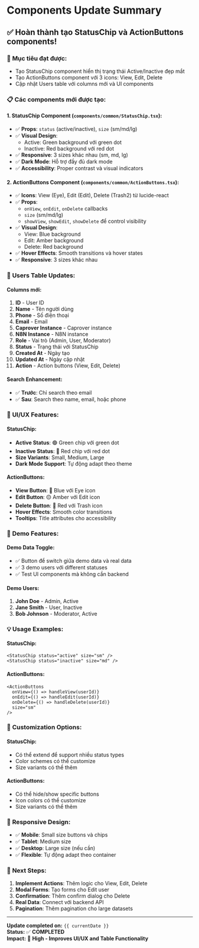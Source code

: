# Components Update Summary

## ✅ **Hoàn thành tạo StatusChip và ActionButtons components!**

### 🎯 **Mục tiêu đạt được:**
- Tạo StatusChip component hiển thị trạng thái Active/Inactive đẹp mắt
- Tạo ActionButtons component với 3 icons: View, Edit, Delete
- Cập nhật Users table với columns mới và UI components

### 📋 **Các components mới được tạo:**

#### **1. StatusChip Component (`components/common/StatusChip.tsx`):**
- ✅ **Props**: `status` (active/inactive), `size` (sm/md/lg)
- ✅ **Visual Design**: 
  - Active: Green background với green dot
  - Inactive: Red background với red dot
- ✅ **Responsive**: 3 sizes khác nhau (sm, md, lg)
- ✅ **Dark Mode**: Hỗ trợ đầy đủ dark mode
- ✅ **Accessibility**: Proper contrast và visual indicators

#### **2. ActionButtons Component (`components/common/ActionButtons.tsx`):**
- ✅ **Icons**: View (Eye), Edit (Edit), Delete (Trash2) từ lucide-react
- ✅ **Props**: 
  - `onView`, `onEdit`, `onDelete` callbacks
  - `size` (sm/md/lg)
  - `showView`, `showEdit`, `showDelete` để control visibility
- ✅ **Visual Design**: 
  - View: Blue background
  - Edit: Amber background  
  - Delete: Red background
- ✅ **Hover Effects**: Smooth transitions và hover states
- ✅ **Responsive**: 3 sizes khác nhau

### 🔄 **Users Table Updates:**

#### **Columns mới:**
1. **ID** - User ID
2. **Name** - Tên người dùng
3. **Phone** - Số điện thoại
4. **Email** - Email
5. **Caprover Instance** - Caprover instance
6. **N8N Instance** - N8N instance
7. **Role** - Vai trò (Admin, User, Moderator)
8. **Status** - Trạng thái với StatusChip
9. **Created At** - Ngày tạo
10. **Updated At** - Ngày cập nhật
11. **Action** - Action buttons (View, Edit, Delete)

#### **Search Enhancement:**
- ✅ **Trước**: Chỉ search theo email
- ✅ **Sau**: Search theo name, email, hoặc phone

### 🎨 **UI/UX Features:**

#### **StatusChip:**
- **Active Status**: 🟢 Green chip với green dot
- **Inactive Status**: 🔴 Red chip với red dot
- **Size Variants**: Small, Medium, Large
- **Dark Mode Support**: Tự động adapt theo theme

#### **ActionButtons:**
- **View Button**: 🔵 Blue với Eye icon
- **Edit Button**: 🟡 Amber với Edit icon  
- **Delete Button**: 🔴 Red với Trash icon
- **Hover Effects**: Smooth color transitions
- **Tooltips**: Title attributes cho accessibility

### 🚀 **Demo Features:**

#### **Demo Data Toggle:**
- ✅ Button để switch giữa demo data và real data
- ✅ 3 demo users với different statuses
- ✅ Test UI components mà không cần backend

#### **Demo Users:**
1. **John Doe** - Admin, Active
2. **Jane Smith** - User, Inactive  
3. **Bob Johnson** - Moderator, Active

### 💡 **Usage Examples:**

#### **StatusChip:**
```tsx
<StatusChip status="active" size="sm" />
<StatusChip status="inactive" size="md" />
```

#### **ActionButtons:**
```tsx
<ActionButtons
  onView={() => handleView(userId)}
  onEdit={() => handleEdit(userId)}
  onDelete={() => handleDelete(userId)}
  size="sm"
/>
```

### 🔧 **Customization Options:**

#### **StatusChip:**
- Có thể extend để support nhiều status types
- Color schemes có thể customize
- Size variants có thể thêm

#### **ActionButtons:**
- Có thể hide/show specific buttons
- Icon colors có thể customize
- Size variants có thể thêm

### 📱 **Responsive Design:**
- ✅ **Mobile**: Small size buttons và chips
- ✅ **Tablet**: Medium size
- ✅ **Desktop**: Large size (nếu cần)
- ✅ **Flexible**: Tự động adapt theo container

### 🎯 **Next Steps:**
1. **Implement Actions**: Thêm logic cho View, Edit, Delete
2. **Modal Forms**: Tạo forms cho Edit user
3. **Confirmation**: Thêm confirm dialog cho Delete
4. **Real Data**: Connect với backend API
5. **Pagination**: Thêm pagination cho large datasets

---
**Update completed on:** `{{ currentDate }}`  
**Status:** ✅ **COMPLETED**  
**Impact:** 🎯 **High - Improves UI/UX and Table Functionality**
